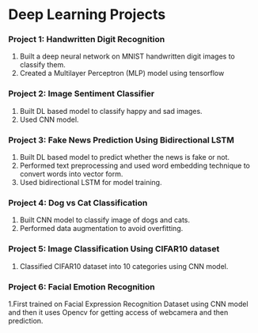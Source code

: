# Deep Learning Projects

### Project 1: Handwritten Digit Recognition
1. Built a deep neural network on MNIST handwritten digit images to classify them.
2. Created a Multilayer Perceptron (MLP) model using tensorflow

### Project 2: Image Sentiment Classifier
1. Built DL based model to classify happy and sad images.
2. Used CNN model.
   
### Project 3: Fake News Prediction Using Bidirectional LSTM
1. Built DL based model to predict whether the news is fake or not.
2. Performed text preprocessing and used word embedding technique to convert words into vector form.
3. Used bidirectional LSTM for model training.

### Project 4: Dog vs Cat Classification
1. Built CNN model to classify image of dogs and cats.
2. Performed data augmentation to avoid overfitting.

### Project 5: Image Classification Using CIFAR10 dataset
1. Classified CIFAR10 dataset into 10 categories using CNN model.

### Project 6: Facial Emotion Recognition
1.First trained on Facial Expression Recognition Dataset using CNN model and then it uses Opencv for getting access of webcamera and then prediction.

